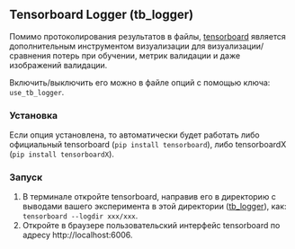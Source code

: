 ## Tensorboard Logger (tb_logger)

Помимо протоколирования результатов в файлы, [tensorboard](https://www.tensorflow.org/programmers_guide/summaries_and_tensorboard) является дополнительным инструментом визуализации для визуализации/сравнения потерь при обучении, метрик валидации и даже изображений валидации.

Включить/выключить его можно в файле опций с помощью ключа: `use_tb_logger`.

### Установка

Если опция установлена, то автоматически будет работать либо официальный tensorboard (`pip install tensorboard`), либо tensorboardX (`pip install tensorboardX`).

### Запуск
1. В терминале откройте tensorboard, направив его в директорию с выводами вашего эксперимента в этой директории ([tb_logger]()), как: `tensorboard --logdir xxx/xxx`.
2. Откройте в браузере пользовательский интерфейс tensorboard по адресу http://localhost:6006.